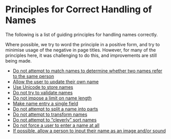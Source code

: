 # Principles for Correct Handling of Names

The following is a list of guiding principles for handling names correctly.

Where possible, we try to word the principle in a positive form, and try to minimise
usage of the negative in page titles. However, for many of the principles here, it
was challenging to do this, and improvements are still being made.

- [Do not attempt to match names to determine whether two names refer to the same person](do-not-compare-names)
- [Allow the user to update their own name](allow-the-user-to-update-their-own-name)
- [Use Unicode to store names](use-unicode-to-store-names)
- [Do not try to validate names](do-not-validate-names)
- [Do not impose a limit on name length](do-not-limit-name-length)
- [Make name entry a single field](make-name-entry-a-single-field)
- [Do not attempt to split a name into parts](do-not-split-names)
- [Do not attempt to transform names](do-not-transform-names)
- [Do not attempt to “cleverly” sort names](do-not-sort-names)
- [Do not force a user to enter a name at all](do-not-require-a-name-at-all)
- [If possible, allow a person to input their name as an image and/or sound](allow-input-as-image-or-sound)
